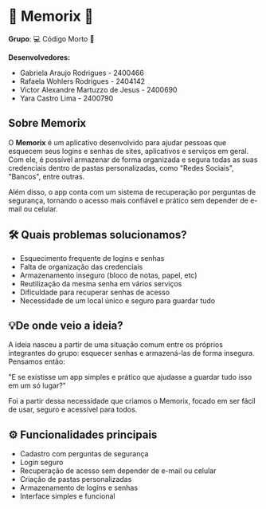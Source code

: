 # 🧠 Memorix 📱

**Grupo**: 💻 Código Morto 🧟

**Desenvolvedores:**
- Gabriela Araujo Rodrigues - 2400466
- Rafaela Wohlers Rodrigues - 2404142
- Victor Alexandre Martuzzo de Jesus - 2400690
- Yara Castro Lima - 2400790

## Sobre Memorix 
O **Memorix** é um aplicativo desenvolvido para ajudar pessoas que esquecem seus logins e senhas de sites, aplicativos e serviços em geral. Com ele, é possível armazenar de forma organizada e segura todas as suas credenciais dentro de pastas personalizadas, como "Redes Sociais", "Bancos", entre outras.

Além disso, o app conta com um sistema de recuperação por perguntas de segurança, tornando o acesso mais confiável e prático sem depender de e-mail ou celular.


## 🛠️ Quais problemas solucionamos?
- Esquecimento frequente de logins e senhas
- Falta de organização das credenciais
- Armazenamento inseguro (bloco de notas, papel, etc)
- Reutilização da mesma senha em vários serviços
- Dificuldade para recuperar senhas de acesso
- Necessidade de um local único e seguro para guardar tudo


## 💡De onde veio a ideia?  
A ideia nasceu a partir de uma situação comum entre os próprios integrantes do grupo: esquecer senhas e armazená-las de forma insegura. Pensamos então:

"E se existisse um app simples e prático que ajudasse a guardar tudo isso em um só lugar?"

Foi a partir dessa necessidade que criamos o Memorix, focado em ser fácil de usar, seguro e acessível para todos.


## ⚙️ Funcionalidades principais
- Cadastro com perguntas de segurança
- Login seguro
- Recuperação de acesso sem depender de e-mail ou celular
- Criação de pastas personalizadas
- Armazenamento de logins e senhas
- Interface simples e funcional